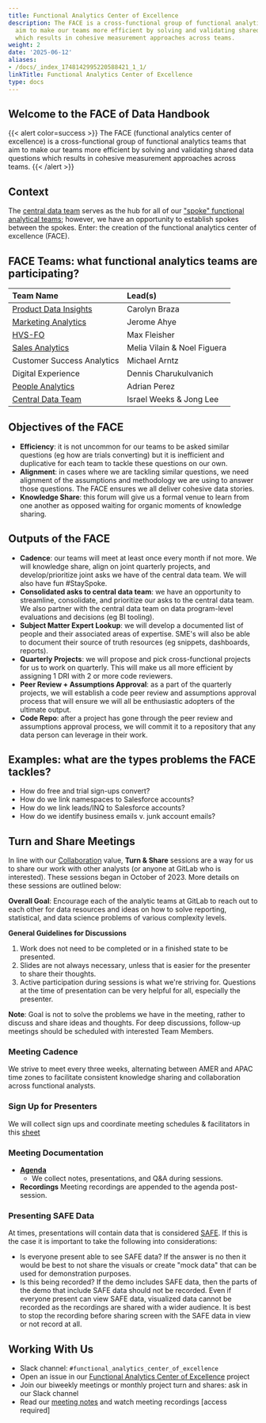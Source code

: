 ```yaml
---
title: Functional Analytics Center of Excellence
description: The FACE is a cross-functional group of functional analytics teams that
  aim to make our teams more efficient by solving and validating shared data questions
  which results in cohesive measurement approaches across teams.
weight: 2
date: '2025-06-12'
aliases:
- /docs/_index_1748142995220588421_1_1/
linkTitle: Functional Analytics Center of Excellence
type: docs
---
```


## Welcome to the FACE of Data Handbook

{{< alert color=success >}}
The FACE (functional analytics center of excellence) is a cross-functional group of functional analytics teams that aim to make our teams more efficient by solving and validating shared data questions which results in cohesive measurement approaches across teams.
{{< /alert >}}

## Context

The [central data team](/handbook/enterprise-data/) serves as the hub for all of our ["spoke" functional analytical teams](/handbook/enterprise-data/#how-data-works-at-gitlab); however, we have an opportunity to establish spokes between the spokes. Enter: the creation of the functional analytics center of excellence (FACE).

## FACE Teams: what functional analytics teams are participating?

| **Team Name**                                                                                                       | **Lead(s)**                 |
|:--------------------------------------------------------------------------------------------------------------------|:----------------------------|
| [Product Data Insights](/handbook/product/groups/product-analysis/)                                                 | Carolyn Braza               |
| [Marketing Analytics](/handbook/marketing/strategy-performance/)                                                    | Jerome Ahye                 |
| [HVS-FO](/handbook/sales/high-velocity-sales-fo-team/hvs_fo_data_ops/)                                                        | Max Fleisher                |
| [Sales Analytics](/handbook/sales/field-operations/sales-strategy/)                                                 | Melia Vilain & Noel Figuera |
| Customer Success Analytics                                                                                          | Michael Arntz               |
| Digital Experience                                                                                                  | Dennis Charukulvanich       |
| [People Analytics](/handbook/people-group/people-ops-tech-analytics/people-analytics/)                              | Adrian Perez                |
| [Central Data Team](/handbook/enterprise-data/)                                                                     | Israel Weeks & Jong Lee     |

## Objectives of the FACE

- **Efficiency**: it is not uncommon for our teams to be asked similar questions (eg how are trials converting) but it is inefficient and duplicative for each team to tackle these questions on our own.
- **Alignment**: in cases where we are tackling similar questions, we need alignment of the assumptions and methodology we are using to answer those questions. The FACE ensures we all deliver cohesive data stories.
- **Knowledge Share**: this forum will give us a formal venue to learn from one another as opposed waiting for organic moments of knowledge sharing.

## Outputs of the FACE

- **Cadence**: our teams will meet at least once every month if not more. We will knowledge share, align on joint quarterly projects, and develop/prioritize joint asks we have of the central data team. We will also have fun #StaySpoke.
- **Consolidated asks to central data team**: we have an opportunity to streamline, consolidate, and prioritize our asks to the central data team. We also partner with the central data team on data program-level evaluations and decisions (eg BI tooling).
- **Subject Matter Expert Lookup**: we will develop a documented list of people and their associated areas of expertise. SME's will also be able to document their source of truth resources (eg snippets, dashboards, reports).
- **Quarterly Projects**: we will propose and pick cross-functional projects for us to work on quarterly. This will make us all more efficient by assigning 1 DRI with 2 or more code reviewers.
- **Peer Review + Assumptions Approval**: as a part of the quarterly projects, we will establish a code peer review and assumptions approval process that will ensure we will all be enthusiastic adopters of the ultimate output.
- **Code Repo**: after a project has gone through the peer review and assumptions approval process, we will commit it to a repository that any data person can leverage in their work.

## Examples: what are the types problems the FACE tackles?

- How do free and trial sign-ups convert?
- How do we link namespaces to Salesforce accounts?
- How do we link leads/INQ to Salesforce accounts?
- How do we identify business emails v. junk account emails?

## Turn and Share Meetings

In line with our [Collaboration](/handbook/values/#collaboration) value, **Turn & Share** sessions are a way for us to share our work with other analysts (or anyone at GitLab who is interested). These sessions began in October of 2023. More details on these sessions are outlined below:

**Overall Goal**: Encourage each of the analytic teams at GitLab to reach out to each other for data resources and ideas on how to solve reporting, statistical, and data science problems of various complexity levels.

**General Guidelines for Discussions**

1. Work does not need to be completed or in a finished state to be presented.
2. Slides are not always necessary, unless that is easier for the presenter to share their thoughts.
3. Active participation during sessions is what we're striving for. Questions at the time of presentation can be very helpful for all, especially the presenter.

**Note**: Goal is not to solve the problems we have in the meeting, rather to discuss and share ideas and thoughts. For deep discussions, follow-up meetings should be scheduled with interested Team Members.

### Meeting Cadence

We strive to meet every three weeks, alternating between AMER and APAC time zones to facilitate consistent knowledge sharing and collaboration across functional analysts.

### Sign Up for Presenters

We will collect sign ups and coordinate meeting schedules & facilitators in this [sheet](https://docs.google.com/spreadsheets/d/1L1oFCzmjUT6HWi1DNOa31WISqVfHOMXp924e__Ao4Pg/edit#gid=1615918759)

### Meeting Documentation

- **[Agenda](https://docs.google.com/document/d/1H1AI-rwcubZ2UYuf8JGUiMUb7gLoeDXuPQ6Kmfyc2iE/edit#heading=h.2e7gftq6eevx)**
  - We collect notes, presentations, and Q&A during sessions.
- **Recordings** Meeting recordings are appended to the agenda post-session.

### Presenting SAFE Data

At times, presentations will contain data that is considered [SAFE](/handbook/legal/safe-framework/#safe). If this is the case it is important to take the following into considerations:

- Is everyone present able to see SAFE data? If the answer is no then it would be best to not share the visuals or create "mock data" that can be used for demonstration purposes.
- Is this being recorded? If the demo includes SAFE data, then the parts of the demo that include SAFE data should not be recorded. Even if everyone present can view SAFE data, visualized data cannot be recorded as the recordings are shared with a wider audience. It is best to stop the recording before sharing screen with the SAFE data in view or not record at all.

## Working With Us

- Slack channel: `#functional_analytics_center_of_excellence`
- Open an issue in our [Functional Analytics Center of Excellence](https://gitlab.com/gitlab-data/functional-analytics-center-of-excellence/) project
- Join our biweekly meetings or monthly project turn and shares: ask in our Slack channel
- Read our [meeting notes](https://docs.google.com/document/d/1fQ8zO1t4q_YkwatAlfSleFIG5iugQhx3pOiTxqCs4kk/edit?usp=sharing) and watch meeting recordings [access required]
